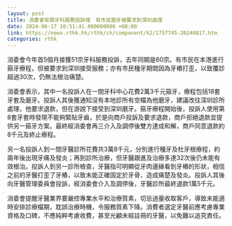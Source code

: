 ```yaml
---
layout: post
title: 消委會有關牙科服務投訴增　有市民箍牙被要求到深圳處理
date: 2024-06-17 10:51:41.000000000 +08:00
link: https://news.rthk.hk/rthk/ch/component/k2/1757745-20240617.htm
categories: rthk
---
```


消委會今年首5個月接獲51宗牙科服務投訴，去年同期是60宗。有市民在本港進行箍牙療程，但被要求到深圳接受服務；亦有市民種牙期間因為牙樁打歪，以致覆診超過30次，仍無法根治痛楚。

消委會表示，其中一名投訴人在一間牙科中心花費2萬3千元箍牙，療程包括18套牙套及磨牙。投訴人其後獲通知沒有本地診所有空檔為他磨牙，建議改往深圳診所處理，他要求退款，但在游說下接受到深圳磨牙。箍牙療程開始後，投訴人使用第8套牙套時發現不能夠緊貼牙齒，於是向商戶投訴及要求退款，商戶拒絕退款並提供另一箍牙方案。最終經消委會再三介入及調停後雙方達成和解，商戶同意退款約8千元及終止療程。

另一名投訴人到一間牙醫診所花費共3萬8千元，分別進行種牙及杜牙根療程，約兩年後出現牙痛及發炎；再到診所治療，但牙醫跟進及治療多達32次後仍未能有效根治。投訴人到另一診所檢查，牙醫指可明顯從牙肉邊緣看到牙樁的形狀，相信之前的牙醫打歪了牙樁，以致未能正確固定於牙骨，造成痛楚及發炎。投訴人其後向牙醫管理委員會投訴，經消委會介入及調停後，牙醫診所最終退款1萬5千元。

消委會提醒牙醫業界要嚴控專業水平和治療質素，切忌過量收取客戶，導致未能適時安排診療檔期，耽誤治療時機，令服務質素下降。消費者選定牙醫前應考慮專業資格及口碑，不應純粹考慮收費，甚至光顧未經註冊的牙醫，以免難以追究責任。
